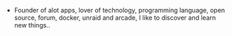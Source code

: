 - Founder of alot apps, lover of technology, programming language, open source, forum, docker, unraid and arcade, I like to discover and learn new things..
  <br>
















































































































































































































































































































































































































































































































































































































